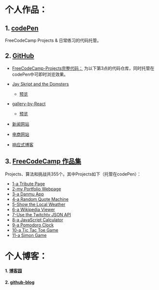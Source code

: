 # 个人作品：

## 1. [codePen](https://codepen.io/magicmai/pens/popular/)

FreeCodeCamp Projects & 日常练习的代码托管。

## 2. [GitHub](https://github.com/magicmai?tab=repositories)

- [FreeCodeCamp-Projects完整代码：](https://github.com/magicmai/FreeCodeCamp-Projects)
为以下第3点的代码仓库，同时托管在codePen中可即时浏览效果。

- [Jay Skript and the Domsters](https://github.com/magicmai/Jay-Skript-And-The-Domsters)
  - [预览](http://www.tonony1984.cn/)
  
- [gallery-by-React](https://github.com/magicmai/gallery-by-React)
  - [预览](https://magicmai.github.io/gallery-by-React/)
  
- [新闻网站](https://github.com/magicmai/myDemos/tree/master/%E6%96%B0%E9%97%BB%E7%BD%91%E7%AB%99)

- [电商网站](https://github.com/magicmai/myDemos/tree/master/%E7%94%B5%E5%95%86%E7%BD%91%E7%AB%99)

- [响应式博客](https://github.com/magicmai/myDemos/tree/master/%E4%B8%80%E4%B8%AA%E7%AE%80%E5%8D%95%E7%9A%84%E5%93%8D%E5%BA%94%E5%BC%8F%E5%8D%9A%E5%AE%A2)



## 3. [FreeCodeCamp 作品集](https://www.freecodecamp.cn/magicmai)

Projects、算法和挑战共355个。其中Projects如下（托管在codePen）：

- [1-a Tribute Page](https://codepen.io/magicmai/pen/peLOpZ)
- [2-my Portfolio Webpage](https://codepen.io/magicmai/pen/ZeVdgV)
- [3-a Danmu App](https://codepen.io/magicmai/pen/YZLxay)
- [4-a Random Quote Machine](https://codepen.io/magicmai/pen/oWgOvb)
- [5-Show the Local Weather](https://codepen.io/magicmai/pen/EmKRJK)
- [6-a Wikipedia Viewer](https://codepen.io/magicmai/pen/PmzaRK?editors=1000)
- [7-Use the Twitchtv JSON API](https://codepen.io/magicmai/pen/gWwPyp?editors=0100)
- [8-a JavaScript Calculator](https://codepen.io/magicmai/pen/dWNzdJ?editors=0100)
- [9-a Pomodoro Clock](https://codepen.io/magicmai/pen/YVNxre)
- [10-a Tic Tac Toe Game](https://codepen.io/magicmai/pen/LyOEOq)
- [11-a Simon Game](https://codepen.io/magicmai/pen/WjXbdR)

# 个人博客：

#### 1. [博客园](http://www.cnblogs.com/magicmai/)

#### 2. [github-blog](https://github.com/magicmai/blog/issues)
